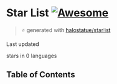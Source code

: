 # Star List [![Awesome](https://cdn.rawgit.com/sindresorhus/awesome/d7305f38d29fed78fa85652e3a63e154dd8e8829/media/badge.svg)](https://github.com/sindresorhus/awesome)

> :star: generated with [halostatue/starlist](https://github.com/halostatue/starlist)

Last updated

stars in 0 languages

## Table of Contents
